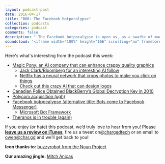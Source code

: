 ```yaml
---
layout: podcast-post
date: 2016-04-17
title: "006: The Facebook botpocalypse"
collection: podcasts
categories: podcast
comments: false
description: " The Facebook botpocalypse is upon us, as a swathe of machines descend on Messenger to converse with you about the weather. That, and John and Owen talk about Magic Pony, Artificial Intelligence, BlackBerry's shady dealings and a whole lot more."
soundcloud: '<iframe width="100%" height="166" scrolling="no" frameborder="no" src="https://w.soundcloud.com/player/?url=https%3A//api.soundcloud.com/tracks/284554987&amp;color=ff5500&amp;auto_play=false&amp;hide_related=false&amp;show_comments=true&amp;show_user=true&amp;show_reposts=false"></iframe>'
---
```

Here's what's interesting from the podcast this week:

<ul>
  <li><a href="http://techcrunch.com/2016/04/14/magic-ponys-neural-network-dreams-up-new-imagery-to-expand-an-existing-picture/">Magic Pony, an AI company that can enhance crappy quality graphics</a>
<ul>
  <li><a href="http://www.bloomberg.com/authors/AR9W2-bWwKY/jack-clark">Jack Clark/Bloomberg for an interesting AI follow</a></li>
  <li><a href="http://www.wired.com/2016/03/netflixs-grand-maybe-crazy-plan-conquer-world/">Netflix has a neural network that crops photos to make you click on things</a></li>
  <li><a href="http://www.fastcodesign.com/3058852/what-happens-when-you-apply-machine-learning-to-logo-design">Check out this crazy AI that can design logos</a></li>
</ul>
</li>
  <li><a href="https://news.vice.com/article/exclusive-canada-police-obtained-blackberrys-global-decryption-key-how">Canadian Police Obtained BlackBerry’s Global Decryption Key in 2010</a></li>
  <li><a href="http://www.wsj.com/articles/mitel-networks-to-acquire-polycom-for-1-8-billion-1460718185">Polycom acquisition (ugh)</a></li>
  <li><a href="http://techcrunch.com/2016/04/12/agents-on-messenger/">Facebook botpocalypse (alternative title: Bots come to Facebook Messenger)</a>
<ul>
  <li><a href="https://dev.botframework.com/">Microsoft Bot Framework</a></li>
</ul>
</li>
  <li><a href="http://techcrunch.com/2016/04/13/regulators-plan-to-revoke-theranos-federal-license-and-ban-founder-elizabeth-holmes/">Theranos is in trouble (again)</a></li>
</ul>

If you enjoy (or hate) this podcast, we’d truly love to hear from you! Please <strong><a href="https://itunes.apple.com/nz/podcast/charged-tech-podcast/id1090693983">leave us a review on iTunes</a></strong>, fire us a tweet on<a href="http://twitter.com/chargedtech">@chargedtech</a> or an email to <a href="mailto:owen@char.gd">owen@char.gd</a> and we’ll get back to you!

<strong>Icon thanks to:</strong> <a href="https://thenounproject.com/search/?q=bot&amp;i=50319">buzzyrobot from the Noun Project</a>

<strong>Our amazing jingle: </strong><a href="http://thisismit.ch/">Mitch Anicas</a>